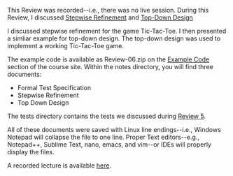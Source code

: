 This Review was recorded--i.e., there was no live session. During this
Review, I discussed [Stepwise
Refinement](../../Public/stepwise/index.html#stepwiserefinement) and [Top-Down
Design](../../Public/stepwise/#top-downdesign)

I discussed stepwise refinement for the game Tic-Tac-Toe. I then presented a
simliar example for top-down design. The top-down design was used to implement
a working Tic-Tac-Toe game.

The example code is available as Review-06.zip on the [Example
Code](../ReviewCode333/) section of the course site. Within the notes
directory, you will find three documents:
  
  * Formal Test Specification
  * Stepwise Refinement
  * Top Down Design

The tests directory contains the tests we discussed during [Review
5](../Review-05).

All of these documents were saved with Linux line endings--i.e., Windows
Notepad will collapse the file to one line. Proper Text editors--e.g.,
Notepad++, Sublime Text, nano, emacs, and vim--or IDEs will properly display
the files.

A recorded lecture is available [here](https://youtu.be/8yAkCm5tMts).

